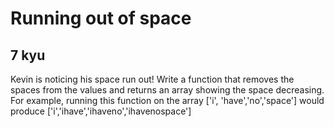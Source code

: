 # Running out of space
## 7 kyu

Kevin is noticing his space run out! Write a function that removes the spaces from the values and returns an array showing the space decreasing.
For example, running this function on the array ['i', 'have','no','space'] would produce ['i','ihave','ihaveno','ihavenospace']